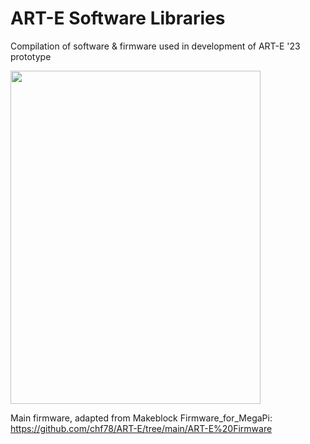 # ART-E Software Libraries

Compilation of software & firmware used in development of ART-E '23 prototype

<img src="https://user-images.githubusercontent.com/104372326/231342522-c690af5a-7f8e-4e28-9273-48c3107f4c6e.jpg" width="400" height="533">


Main firmware, adapted from Makeblock Firmware_for_MegaPi: https://github.com/chf78/ART-E/tree/main/ART-E%20Firmware


